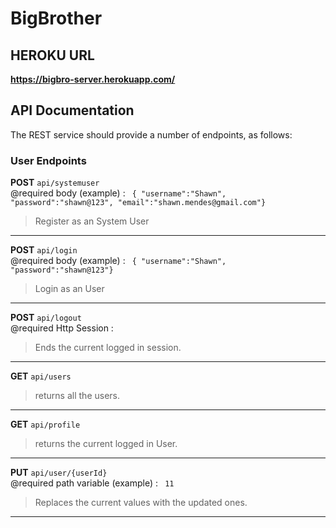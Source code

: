 # BigBrother

## HEROKU URL
 **https://bigbro-server.herokuapp.com/**

## API Documentation
The REST service should provide a number of endpoints, as follows:

### User Endpoints

**POST** ```api/systemuser``` 
 <br /> 
@required body (example) : 
``` { "username":"Shawn", "password":"shawn@123", "email":"shawn.mendes@gmail.com"}```

>Register as an System User
 - - - -
 
 **POST** ```api/login``` 
 <br /> 
@required body (example) : 
``` { "username":"Shawn", "password":"shawn@123"}```

>Login as an User
 - - - -
 
  **POST** ```api/logout``` 
 <br /> 
@required Http Session : 
> Ends the current logged in session.
- - - -
 
**GET** ```api/users``` 
>returns all the users.
 - - - -

**GET** ```api/profile```
<br /> 
>returns the current logged in User.
 - - - -

**PUT** ```api/user/{userId}```
<br /> 
@required path variable (example) :
``` 11```
>Replaces the current values with the updated ones. 
 - - - -
